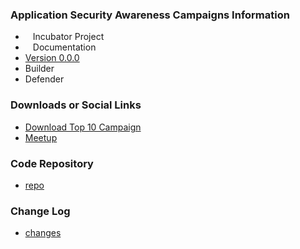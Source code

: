 ### Application Security Awareness Campaigns Information
* <i class="fas fa-egg" style="font-size: 1.2em; color:#3468AC;"></i><span style="font-size:1.0em;padding-left:12px;">Incubator Project</span>
* <i class="fas fa-book" style="font-size: 1.2em; color:#233e81;"></i><span style="font-size:1.0em;padding-left:12px;">Documentation</span>
* [Version 0.0.0](#)
* <i class="fas fa-toolbox" style="color:#233e81;"></i> Builder
* <i class="fas fa-shield-alt" style="color:#233e81;"></i> Defender

### Downloads or Social Links
* [Download Top 10 Campaign][1]
* [Meetup](#)

### Code Repository
* [repo](#)

### Change Log
* [changes](#)

[1]:./assets/top_ten_campaigns.zip